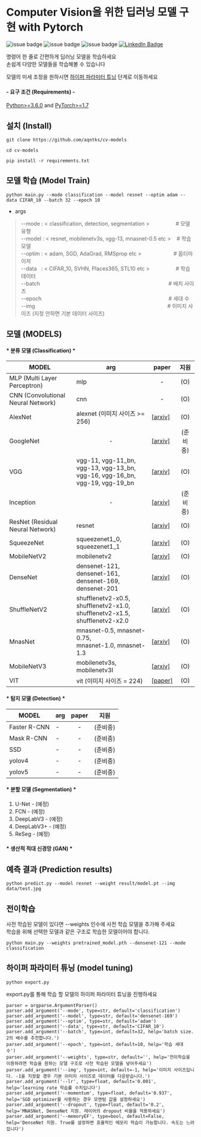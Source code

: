 # Computer Vision을 위한 딥러닝 모델 구현 with Pytorch
![issue badge](https://img.shields.io/github/license/aqntks/cv-models?&color=blue)
![issue badge](https://img.shields.io/badge/build-passing-brightgreen)
![issue badge](https://img.shields.io/badge/%ED%95%9C%EA%B5%AD%EC%96%B4-%EC%A7%80%EC%9B%90-orange)
[![LinkedIn Badge](http://img.shields.io/badge/LinkedIn-@InpyoHong-0072b1?style=flat&logo=linkedin&link=https://www.linkedin.com/in/inpyo-hong-886781212/)](https://www.linkedin.com/in/inpyo-hong-886781212/)

명령어 한 줄로 간편하게 딥러닝 모델을 학습하세요  
손쉽게 다양한 모델들을 학습해볼 수 있습니다

모델의 미세 조정을 원하시면 [하이퍼 파라미터 튜닝](##-하이퍼-파라미터-튜닝-(model-tuning)) 단계로 이동하세요

#### - 요구 조건 (Requirements) -
[Python>=3.6.0](https://www.python.org/) and [PyTorch>=1.7](https://pytorch.org/)
## 설치 (Install)
    git clone https://github.com/aqntks/cv-models
    
    cd cv-models     
    
    pip install -r requirements.txt

##  모델 학습 (Model Train)
    python main.py --mode classification --model resnet --optim adam --data CIFAR_10 --batch 32 --epoch 10
- args
> --mode : < classification, detection, segmentation >　　　　　# 모델 유형  
--model : < resnet, mobilenetv3s, vgg-13, mnasnet-0.5 etc > &nbsp;&nbsp;  # 학습 모델   
--optim : < adam, SGD, AdaGrad, RMSprop etc > 　　&nbsp;&nbsp;　　　 # 옵티마이저  
--data &nbsp;&nbsp;:  < CIFAR_10, SVHN, Places365, STL10 etc >　　　　　# 학습 데이터  
--batch 　　　　　　　　　　　　　　　　　　　　　　&nbsp;　　# 배치 사이즈  
--epoch 　　　　　　　　　　　　　　　　　　　　　　　　# 세대 수  
--img 　　　　　　　　　　　　　　　　　　　　　　　　　# 이미지 사이즈 (지정 안하면 기본 데이터 사이즈)
## 모델 (MODELS)

#### * 분류 모델 (Classification) *
|MODEL|arg|paper|지원|
|---|---|---|---|
|MLP (Multi Layer Perceptron)|mlp|<center>-</center>|<center>(O)</center>|
|CNN (Convolutional Neural Network)|cnn|<center>-</center>|<center>(O)</center>|
|AlexNet|alexnet (이미지 사이즈 >= 256) |[[arxiv]](https://arxiv.org/pdf/1404.5997.pdf)|<center>(O)</center>|
|GoogleNet|<center>-</center>|[[arxiv]](https://arxiv.org/abs/1409.4842)|<center>(준비중)</center>|
|VGG|vgg-11, vgg-11_bn, vgg-13, vgg-13_bn, </br> vgg-16, vgg-16_bn, vgg-19, vgg-19_bn|[[arxiv]](https://arxiv.org/pdf/1409.1556.pdf)|<center>(O)</center>|
|Inception|<center>-</center>|[[arxiv]](https://arxiv.org/pdf/1512.00567.pdf)|<center>(준비중)</center>|
|ResNet (Residual Neural Network)|resnet|[[arxiv]](https://arxiv.org/pdf/1512.03385.pdf)|<center>(O)</center>|
|SqueezeNet|squeezenet1_0, squeezenet1_1|[[arxiv]](https://arxiv.org/pdf/1602.07360.pdf)|<center>(O)</center>|
|MobileNetV2|mobilenetv2|[[arxiv]](https://arxiv.org/pdf/1801.04381.pdf)|<center>(O)</center>|
|DenseNet|densenet-121, densenet-161, </br> densenet-169, densenet-201|[[arxiv]](https://arxiv.org/pdf/1608.06993.pdf)|<center>(O)</center>|
|ShuffleNetV2|shufflenetv2-x0.5, shufflenetv2-x1.0, </br> shufflenetv2-x1.5, shufflenetv2-x2.0|[[arxiv]](https://arxiv.org/pdf/1807.11164.pdf)|<center>(O)</center>|
|MnasNet|mnasnet-0.5, mnasnet-0.75, </br> mnasnet-1.0, mnasnet-1.3|[[arxiv]](https://arxiv.org/pdf/1807.11626.pdf)|<center>(O)</center>|
|MobileNetV3|mobilenetv3s, mobilenetv3l|[[arxiv]](https://arxiv.org/pdf/1905.02244.pdf)|<center>(O)</center>|
|VIT|vit (이미지 사이즈 = 224)|[[paper]](https://openreview.net/pdf?id=YicbFdNTTy)|<center>(O)</center>|

#### * 탐지 모델 (Detection) *
|MODEL|arg|paper|지원|
|---|---|---|---|
|Faster R-CNN|-|<center>-</center>|<center>(준비중)</center>|
|Mask R-CNN|-|<center>-</center>|<center>(준비중)</center>|
|SSD|-|<center>-</center>|<center>(준비중)</center>|
|yolov4|-|<center>-</center>|<center>(준비중)</center>|
|yolov5|-|<center>-</center>|<center>(준비중)</center>|

#### * 분할 모델 (Segmentation) *
1. U-Net - (예정)
2. FCN - (예정)
5. DeepLabV3 - (예정)
6. DeepLabV3+ - (예정)
7. ReSeg - (예정)
#### * 생산적 적대 신경망 (GAN) *
##  예측 결과 (Prediction results)
    python predict.py --model resnet --weight result/model.pt --img data/test.jpg

## 전이학습
사전 학습된 모델이 있다면 --weights 인수에 사전 학습 모델을 추가해 주세요  
학습을 위해 선택한 모델과 같은 구조로 학습한 모델이어야 합니다.

    
    python main.py --weights pretrained_model.pth --densenet-121 --mode classification

## 하이퍼 파라미터 튜닝 (model tuning)
    
    python export.py

export.py를 통해 학습 할 모델의 하이퍼 파라미터 튜닝을 진행하세요

    parser = argparse.ArgumentParser()
    parser.add_argument('--mode', type=str, default='classification')
    parser.add_argument('--model', type=str, default='densenet-169')
    parser.add_argument('--optim', type=str, default='adam')
    parser.add_argument('--data', type=str, default='CIFAR_10')
    parser.add_argument('--batch', type=int, default=32, help='batch size. 2의 배수를 추천합니다.')
    parser.add_argument('--epoch', type=int, default=10, help='학습 세대 수')
    parser.add_argument('--weights', type=str, default='', help='전이학습을 이용하려면 학습을 원하는 모델 구조로 사전 학습된 모델을 넣어주세요')
    parser.add_argument('--img', type=int, default=-1, help='이미지 사이즈입니다. -1을 지정할 경우 기본 이미지 사이즈로 데이터를 다운받습니다.')
    parser.add_argument('--lr', type=float, default='0.001', help='learning rate 학습률 수치입니다')
    parser.add_argument('--momentum', type=float, default='0.937', help='SGD optimizer를 사용하는 경우 모멘텀 값을 설정하세요')
    parser.add_argument('--dropout', type=float, default='0.2', help='MNASNet, DenseNet 지원. 레이어의 dropout 비율을 적용하세요')
    parser.add_argument('--memoryEF', type=bool, default=False, help='DenseNet 지원. True를 설정하면 효율적인 메모리 학습이 가능합니다. 속도는 느려집니다')